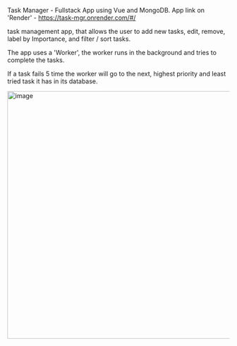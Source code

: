 Task Manager - Fullstack App using Vue and MongoDB. App link on 'Render' - https://task-mgr.onrender.com/#/

task management app, that allows the user to add new tasks, edit, remove, label by Importance, and filter / sort tasks.

The app uses a 'Worker', the worker runs in the background and tries to complete the tasks.

If a task fails 5 time the worker will go to the next, highest priority and least tried task it has in its database.

<img width="561" alt="image" src="https://user-images.githubusercontent.com/114099366/219015714-c252c4e3-99d4-4636-8bb6-7ed252e59b0f.png">
